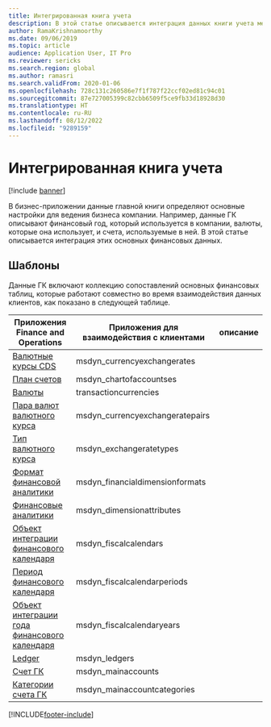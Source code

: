 ```yaml
---
title: Интегрированная книга учета
description: В этой статье описывается интеграция данных книги учета между приложениями для управления финансами и операциями и другими приложениями Dynamics 365 с помощью Dataverse.
author: RamaKrishnamoorthy
ms.date: 09/06/2019
ms.topic: article
audience: Application User, IT Pro
ms.reviewer: sericks
ms.search.region: global
ms.author: ramasri
ms.search.validFrom: 2020-01-06
ms.openlocfilehash: 728c131c260586e7f1f787f22ccf02ed81c94c01
ms.sourcegitcommit: 87e727005399c82cbb6509f5ce9fb33d18928d30
ms.translationtype: HT
ms.contentlocale: ru-RU
ms.lasthandoff: 08/12/2022
ms.locfileid: "9289159"
---
```

# <a name="integrated-ledger"></a>Интегрированная книга учета

[!include [banner](../../includes/banner.md)]



В бизнес-приложении данные главной книги определяют основные настройки для ведения бизнеса компании. Например, данные ГК описывают финансовый год, который используется в компании, валюты, которые она использует, и счета, используемые в ней. В этой статье описывается интеграция этих основных финансовых данных.

## <a name="templates"></a>Шаблоны

Данные ГК включают коллекцию сопоставлений основных финансовых таблиц, которые работают совместно во время взаимодействия данных клиентов, как показано в следующей таблице.

Приложения Finance and Operations | Приложения для взаимодействия с клиентами     | описание
---------------------------------|----------------------------------|------------
[Валютные курсы CDS](mapping-reference.md#123) | msdyn_currencyexchangerates |
[План счетов](mapping-reference.md#121) | msdyn_chartofaccountses |
[Валюты](mapping-reference.md#218) | transactioncurrencies |
[Пара валют валютного курса](mapping-reference.md#122) | msdyn_currencyexchangeratepairs |
[Тип валютного курса](mapping-reference.md#129) | msdyn_exchangeratetypes |
[Формат финансовой аналитики](mapping-reference.md#130) | msdyn_financialdimensionformats |
[Финансовые аналитики](mapping-reference.md#128) | msdyn_dimensionattributes |
[Объект интеграции финансового календаря](mapping-reference.md#132) | msdyn_fiscalcalendars |
[Период финансового календаря](mapping-reference.md#131) | msdyn_fiscalcalendarperiods |
[Объект интеграции года финансового календаря](mapping-reference.md#133) | msdyn_fiscalcalendaryears |
[Ledger](mapping-reference.md#148) | msdyn_ledgers |
[Счет ГК](mapping-reference.md#152) | msdyn_mainaccounts |
[Категории счета ГК](mapping-reference.md#151) | msdyn_mainaccountcategories |

[!INCLUDE[footer-include](../../../../includes/footer-banner.md)]

